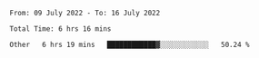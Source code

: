 <!--START_SECTION:waka-->

```text
From: 09 July 2022 - To: 16 July 2022

Total Time: 6 hrs 16 mins

Other   6 hrs 19 mins   ████████████▓░░░░░░░░░░░░   50.24 %
```

<!--END_SECTION:waka-->